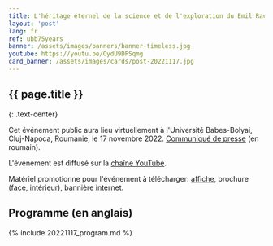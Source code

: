 ```yaml
---
title: L'héritage éternel de la science et de l'exploration du Emil Racovitza
layout: 'post'
lang: fr
ref: ubb75years
banner: /assets/images/banners/banner-timeless.jpg
youtube: https://youtu.be/OydU9DFSqmg
card_banner: /assets/images/cards/post-20221117.jpg
---
```


## {{ page.title }}
{: .text-center}

Cet événement public aura lieu virtuellement à l'Université Babes-Bolyai, Cluj-Napoca, Roumanie, le 17 novembre 2022. [Communiqué de presse](/assets/images/Nov22/comunicat_presa_2022Nov17.pdf) (en roumain).

L'événement est diffusé sur la [chaîne YouTube](https://youtu.be/XpB4I55p6vo).

Matériel promotionne pour l'événement à télécharger: [affiche](/assets/images/Nov22/poster.jpg), brochure ([face](/assets/images/Nov22/brochure_front.jpg), [intérieur](/assets/images/Nov22/brochure_interior.jpg)), [bannière internet](/assets/images/Nov22/web_banner.png).

## Programme (en anglais)

{% include 20221117_program.md %}
